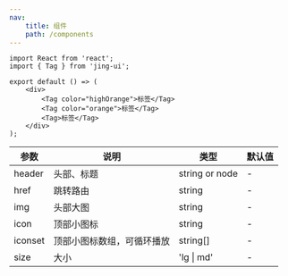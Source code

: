 ```yaml
---
nav:
    title: 组件
    path: /components
---
```


```tsx
import React from 'react';
import { Tag } from 'jing-ui';

export default () => (
    <div>
        <Tag color="highOrange">标签</Tag>
        <Tag color="orange">标签</Tag>
        <Tag>标签</Tag>
    </div>
);
```

<!-- ## API -->

| 参数    | 说明                       | 类型           | 默认值 |
| ------- | -------------------------- | -------------- | ------ |
| header  | 头部、标题                 | string or node | -      |
| href    | 跳转路由                   | string         | -      |
| img     | 头部大图                   | string         | -      |
| icon    | 顶部小图标                 | string         | -      |
| iconset | 顶部小图标数组，可循环播放 | string[]       | -      |
| size    | 大小                       | 'lg \| md'     | -      |
